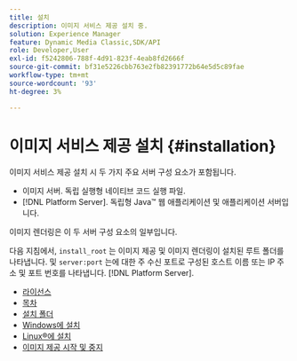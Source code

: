 ```yaml
---
title: 설치
description: 이미지 서비스 제공 설치 중.
solution: Experience Manager
feature: Dynamic Media Classic,SDK/API
role: Developer,User
exl-id: f5242806-788f-4d91-823f-4eab8fd2666f
source-git-commit: bf31e5226cbb763e2fb82391772b64e5d5c89fae
workflow-type: tm+mt
source-wordcount: '93'
ht-degree: 3%

---
```


# 이미지 서비스 제공 설치 {#installation}

이미지 서비스 제공 설치 시 두 가지 주요 서버 구성 요소가 포함됩니다.

* 이미지 서버. 독립 실행형 네이티브 코드 실행 파일.
* [!DNL Platform Server]. 독립형 Java™ 웹 애플리케이션 및 애플리케이션 서버입니다.

이미지 렌더링은 이 두 서버 구성 요소의 일부입니다.

다음 지침에서, `install_root` 는 이미지 제공 및 이미지 렌더링이 설치된 루트 폴더를 나타냅니다. 및 `server:port` 는에 대한 주 수신 포트로 구성된 호스트 이름 또는 IP 주소 및 포트 번호를 나타냅니다. [!DNL Platform Server].

* [라이선스](c-licensing.md)
* [목차](c-contents.md)
* [설치 폴더](c-install-folder.md)
* [Windows에 설치](t-installing-on-windows/t-installing-on-windows.md)
* [Linux®에 설치](c-installing-linux/c-installing-linux.md)
* [이미지 제공 시작 및 중지](t-starting-and-stopping/t-starting-and-stopping.md)
